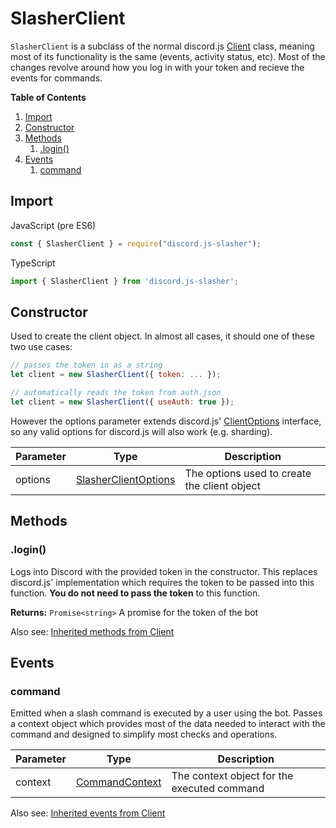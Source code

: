 # SlasherClient
`SlasherClient` is a subclass of the normal discord.js [Client](https://discord.js.org/#/docs/main/stable/class/Client) class, meaning most of its functionality is the same (events, activity status, etc). Most of the changes revolve around how you log in with your token and recieve the events for commands.

**Table of Contents**
1. [Import](#import)
2. [Constructor](#constructor)
2. [Methods](#methods)
    1. [.login()](#login)
3. [Events](#events)
    1. [command](#command)

## Import
JavaScript (pre ES6)
```js
const { SlasherClient } = require("discord.js-slasher");
```

TypeScript
```typescript
import { SlasherClient } from 'discord.js-slasher';
```

## Constructor
Used to create the client object. In almost all cases, it should one of these two use cases:
```js
// passes the token in as a string
let client = new SlasherClient({ token: ... });
```
```js
// automatically reads the token from auth.json
let client = new SlasherClient({ useAuth: true });
```
However the options parameter extends discord.js' [ClientOptions](https://discord.js.org/#/docs/main/stable/typedef/ClientOptions) interface, so any valid options for discord.js will also work (e.g. sharding).

|Parameter|Type                                 |Description|
|---------|-------------------------------------|-----------|
|options  |[SlasherClientOptions](./SlasherClientOptions.md)|The options used to create the client object|

## Methods

### .login()
Logs into Discord with the provided token in the constructor. This replaces discord.js' implementation which requires the token to be passed into this function. __You do not need to pass the token__ to this function.

**Returns:** `Promise<string>`
A promise for the token of the bot

Also see: [Inherited methods from Client](https://discord.js.org/#/docs/main/stable/class/Client?scrollTo=destroy)

## Events

### command
Emitted when a slash command is executed by a user using the bot. Passes a context object which provides most of the data needed to interact with the command and designed to simplify most checks and operations.

|Parameter|Type                                 |Description|
|---------|-------------------------------------|-----------|
|context  |[CommandContext](./CommandContext.md)|The context object for the executed command|

Also see: [Inherited events from Client](https://discord.js.org/#/docs/main/stable/class/Client?scrollTo=e-applicationCommandCreate)